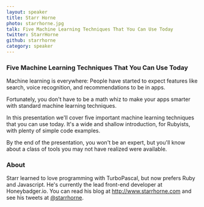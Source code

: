 ```yaml
---
layout: speaker
title: Starr Horne
photo: starrhorne.jpg
talk: Five Machine Learning Techniques That You Can Use Today
twitter: StarrHorne
github: starrhorne
category: speaker
---
```


### Five Machine Learning Techniques That You Can Use Today

Machine learning is everywhere: People have started to expect features like
search, voice recognition, and recommendations to be in apps.

Fortunately, you don't have to be a math whiz to make your apps smarter with
standard machine learning techniques.

In this presentation we'll cover five important machine learning techniques that
you can use today. It's a wide and shallow introduction, for Rubyists, with
plenty of simple code examples.

By the end of the presentation, you won't be an expert, but you'll know about a
class of tools you may not have realized were available.

### About

Starr learned to love programming with TurboPascal, but now prefers Ruby and
Javascript. He's currently the lead front-end developer at Honeybadger.io. You
can read his blog at http://www.starrhorne.com and see his tweets at
[@starrhorne](https://twitter.com/starrhorne).
